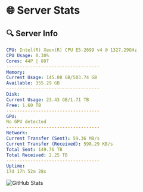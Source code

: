 # 🌐 Server Stats
## 🔍 Server Info
```yaml
CPU: Intel(R) Xeon(R) CPU E5-2699 v4 @ 1327.29GHz
CPU Usage: 0.30%
Cores: 44P | 88T
-----------------------------------
Memory:
Current Usage: 145.08 GB/503.74 GB
Available: 355.29 GB
-----------------------------------
Disk:
Current Usage: 23.43 GB/1.71 TB
Free: 1.60 TB
-----------------------------------
GPU:
No GPU detected
-----------------------------------
Network:
Current Transfer (Sent): 59.36 MB/s
Current Transfer (Received): 598.29 KB/s
Total Sent: 149.76 TB
Total Received: 2.25 TB
-----------------------------------
Uptime:
17d 17h 52m 28s
```
![GitHub Stats](https://img.shields.io/badge/Updated-2025-02-25_16:35:46-blue)